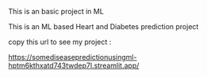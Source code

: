 This is an basic project in ML 

This is an ML based Heart and Diabetes prediction project


copy this url to see my project :

  https://somediseasepredictionusingml-hptm6kthxatd743twdep7l.streamlit.app/
